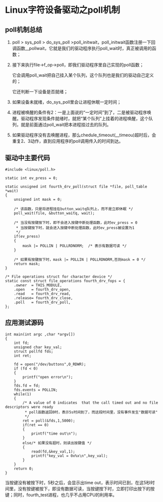 # Linux字符设备驱动之poll机制 #

## poll机制总结 ##

1. poll > sys_poll > do_sys_poll >poll_initwait，poll_initwait函数注册一下回调函数__pollwait，它就是我们的驱动程序执行poll_wait时，真正被调用的函数；

2. 接下来执行file->f_op->poll，即我们驱动程序里自己实现的poll函数；

	它会调用poll_wait把自己挂入某个队列，这个队列也是我们的驱动自己定义的；

	它还判断一下设备是否就绪；

3. 如果设备未就绪，do_sys_poll里会让进程休眠一定时间；

4. 进程被唤醒的条件有2：一是上面说的“一定时间”到了，二是被驱动程序唤醒。驱动程序发现条件就绪时，就把“某个队列”上挂着的进程唤醒，这个队列，就是前面通过poll_wait把本进程挂过去的队列。

5. 如果驱动程序没有去唤醒进程，那么chedule_timeout(__timeou)超时后，会重复2、3动作，直到应用程序的poll调用传入的时间到达。

## 驱动中主要代码 ##

	#include <linux/poll.h>

	static int ev_press = 0;

    static unsigned int fourth_drv_poll(struct file *file, poll_table *wait)
    {
    	unsigned int mask = 0;
      
    	/* 该函数，只是将进程挂在button_waitq队列上，而不是立即休眠 */
    	poll_wait(file, &button_waitq, wait);  
      
    	/* 当没有按键按下时，即不会进入按键中断处理函数，此时ev_press = 0
     	 * 当按键按下时，就会进入按键中断处理函数，此时ev_press被设置为1
     	 */
    	if(ev_press)
    	{
    		mask |= POLLIN | POLLRDNORM;  /* 表示有数据可读 */
    	}  
      
    	/* 如果有按键按下时，mask |= POLLIN | POLLRDNORM,否则mask = 0 */
    	return mask;
    }

    /* File operations struct for character device */
    static const struct file_operations fourth_drv_fops = {
    	.owner  = THIS_MODULE,
    	.open   = fourth_drv_open,
    	.read   = fourth_drv_read,
    	.release= fourth_drv_close,
    	.poll   = fourth_drv_poll,
    };


## 应用测试源码 ##

    int main(int argc ,char *argv[])
    {
    	int fd;
    	unsigned char key_val;
    	struct pollfd fds;
    	int ret;
      
    	fd = open("/dev/buttons",O_RDWR);
    	if (fd < 0)
    	{
    		printf("open error\n");
    	}
    	fds.fd = fd;
    	fds.events = POLLIN;
    	while(1)
    	{
    		/* A value of 0 indicates  that the call timed out and no file descriptors were ready 
     	 	 * poll函数返回0时，表示5s时间到了，而这段时间里，没有事件发生"数据可读"
     	 	 */
    		ret = poll(&fds,1,5000);
    		if(ret == 0)
    		{
    			printf("time out\n");
    		}
    		else/* 如果没有超时，则读出按键值 */
    		{
    			read(fd,&key_val,1);
    			printf("key_val = 0x%x\n",key_val);
    		}
    	}  
    	return 0;
    }

当按键没有被按下时，5秒之后，会显示出time out，表示时间已到，在这5秒时间里，没有按键被按下，即没有数据可读，当按键按下时，立即打印出按下的按键；同时，fourth_test进程，也几乎不占用CPU的利用率。